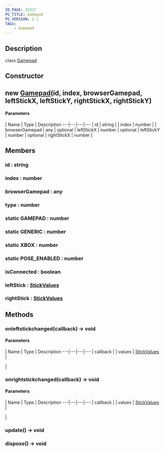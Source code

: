```yaml
---
ID_PAGE: 25317
PG_TITLE: Gamepad
PG_VERSION: 2.1
TAGS:
    - Gamepad
---
```

## Description

class [Gamepad](/classes/3.1/Gamepad)



## Constructor

## new [Gamepad](/classes/3.1/Gamepad)(id, index, browserGamepad, leftStickX, leftStickY, rightStickX, rightStickY)



#### Parameters
 | Name | Type | Description
---|---|---|---
 | id | string | 
 | index | number | 
 | browserGamepad | any | 
optional | leftStickX | number | 
optional | leftStickY | number | 
optional | rightStickX | number | 
## Members

### id : string


### index : number


### browserGamepad : any


### type : number


### static GAMEPAD : number


### static GENERIC : number


### static XBOX : number


### static POSE_ENABLED : number


### isConnected : boolean


### leftStick : [StickValues](/classes/3.1/StickValues)


### rightStick : [StickValues](/classes/3.1/StickValues)


## Methods

### onleftstickchanged(callback) &rarr; void



#### Parameters
 | Name | Type | Description
---|---|---|---
 | callback |  | values | [StickValues](/classes/3.1/StickValues) | 

 | 
### onrightstickchanged(callback) &rarr; void



#### Parameters
 | Name | Type | Description
---|---|---|---
 | callback |  | values | [StickValues](/classes/3.1/StickValues) | 

 | 
### update() &rarr; void


### dispose() &rarr; void


